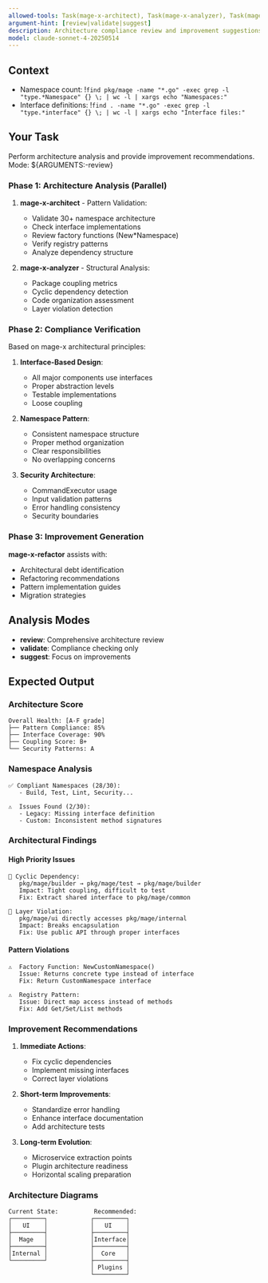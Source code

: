 ```yaml
---
allowed-tools: Task(mage-x-architect), Task(mage-x-analyzer), Task(mage-x-refactor), Task(mage-x-linter), Read, Grep, Glob, LS
argument-hint: [review|validate|suggest]
description: Architecture compliance review and improvement suggestions
model: claude-sonnet-4-20250514
---
```


## Context
- Namespace count: !`find pkg/mage -name "*.go" -exec grep -l "type.*Namespace" {} \; | wc -l | xargs echo "Namespaces:"`
- Interface definitions: !`find . -name "*.go" -exec grep -l "type.*interface" {} \; | wc -l | xargs echo "Interface files:"`

## Your Task

Perform architecture analysis and provide improvement recommendations. Mode: ${ARGUMENTS:-review}

### Phase 1: Architecture Analysis (Parallel)

1. **mage-x-architect** - Pattern Validation:
   - Validate 30+ namespace architecture
   - Check interface implementations
   - Review factory functions (New*Namespace)
   - Verify registry patterns
   - Analyze dependency structure

2. **mage-x-analyzer** - Structural Analysis:
   - Package coupling metrics
   - Cyclic dependency detection
   - Code organization assessment
   - Layer violation detection

### Phase 2: Compliance Verification

Based on mage-x architectural principles:

1. **Interface-Based Design**:
   - All major components use interfaces
   - Proper abstraction levels
   - Testable implementations
   - Loose coupling

2. **Namespace Pattern**:
   - Consistent namespace structure
   - Proper method organization
   - Clear responsibilities
   - No overlapping concerns

3. **Security Architecture**:
   - CommandExecutor usage
   - Input validation patterns
   - Error handling consistency
   - Security boundaries

### Phase 3: Improvement Generation

**mage-x-refactor** assists with:
- Architectural debt identification
- Refactoring recommendations
- Pattern implementation guides
- Migration strategies

## Analysis Modes

- **review**: Comprehensive architecture review
- **validate**: Compliance checking only
- **suggest**: Focus on improvements

## Expected Output

### Architecture Score
```
Overall Health: [A-F grade]
├── Pattern Compliance: 85%
├── Interface Coverage: 90%
├── Coupling Score: B+
└── Security Patterns: A
```

### Namespace Analysis
```
✅ Compliant Namespaces (28/30):
   - Build, Test, Lint, Security...

⚠️  Issues Found (2/30):
   - Legacy: Missing interface definition
   - Custom: Inconsistent method signatures
```

### Architectural Findings

#### High Priority Issues
```
🔴 Cyclic Dependency: 
   pkg/mage/builder → pkg/mage/test → pkg/mage/builder
   Impact: Tight coupling, difficult to test
   Fix: Extract shared interface to pkg/mage/common

🔴 Layer Violation:
   pkg/mage/ui directly accesses pkg/mage/internal
   Impact: Breaks encapsulation
   Fix: Use public API through proper interfaces
```

#### Pattern Violations
```
⚠️  Factory Function: NewCustomNamespace()
   Issue: Returns concrete type instead of interface
   Fix: Return CustomNamespace interface

⚠️  Registry Pattern: 
   Issue: Direct map access instead of methods
   Fix: Add Get/Set/List methods
```

### Improvement Recommendations

1. **Immediate Actions**:
   - Fix cyclic dependencies
   - Implement missing interfaces
   - Correct layer violations

2. **Short-term Improvements**:
   - Standardize error handling
   - Enhance interface documentation
   - Add architecture tests

3. **Long-term Evolution**:
   - Microservice extraction points
   - Plugin architecture readiness
   - Horizontal scaling preparation

### Architecture Diagrams
```
Current State:          Recommended:
┌─────────┐            ┌─────────┐
│   UI    │            │   UI    │
├─────────┤            ├─────────┤
│  Mage   │            │Interface│
├─────────┤            ├─────────┤
│Internal │            │  Core   │
└─────────┘            ├─────────┤
                       │ Plugins │
                       └─────────┘
```
